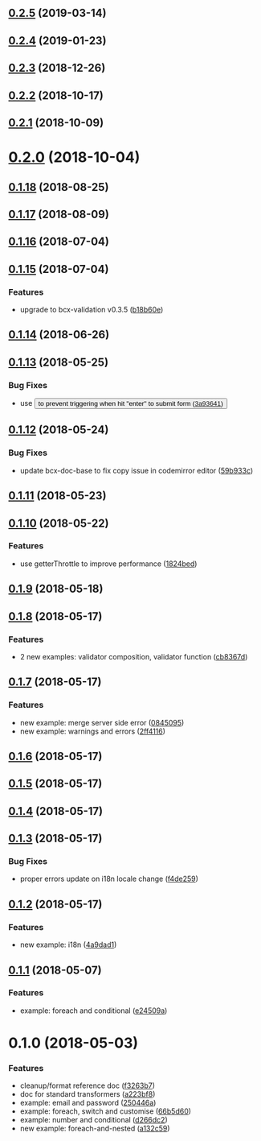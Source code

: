 ## [0.2.5](https://github.com/buttonwoodcx/doc-bcx-validation/compare/v0.2.4...v0.2.5) (2019-03-14)



## [0.2.4](https://github.com/buttonwoodcx/doc-bcx-validation/compare/v0.2.3...v0.2.4) (2019-01-23)



## [0.2.3](https://github.com/buttonwoodcx/doc-bcx-validation/compare/v0.2.2...v0.2.3) (2018-12-26)



<a name="0.2.2"></a>
## [0.2.2](https://github.com/buttonwoodcx/doc-bcx-validation/compare/v0.2.1...v0.2.2) (2018-10-17)



<a name="0.2.1"></a>
## [0.2.1](https://github.com/buttonwoodcx/doc-bcx-validation/compare/v0.2.0...v0.2.1) (2018-10-09)



<a name="0.2.0"></a>
# [0.2.0](https://github.com/buttonwoodcx/doc-bcx-validation/compare/v0.1.18...v0.2.0) (2018-10-04)



<a name="0.1.18"></a>
## [0.1.18](https://github.com/buttonwoodcx/doc-bcx-validation/compare/v0.1.17...v0.1.18) (2018-08-25)



<a name="0.1.17"></a>
## [0.1.17](https://github.com/buttonwoodcx/doc-bcx-validation/compare/v0.1.16...v0.1.17) (2018-08-09)



<a name="0.1.16"></a>
## [0.1.16](https://github.com/buttonwoodcx/doc-bcx-validation/compare/v0.1.15...v0.1.16) (2018-07-04)



<a name="0.1.15"></a>
## [0.1.15](https://github.com/buttonwoodcx/doc-bcx-validation/compare/v0.1.14...v0.1.15) (2018-07-04)


### Features

* upgrade to bcx-validation v0.3.5 ([b18b60e](https://github.com/buttonwoodcx/doc-bcx-validation/commit/b18b60e))



<a name="0.1.14"></a>
## [0.1.14](https://github.com/buttonwoodcx/doc-bcx-validation/compare/v0.1.13...v0.1.14) (2018-06-26)



<a name="0.1.13"></a>
## [0.1.13](https://github.com/buttonwoodcx/doc-bcx-validation/compare/v0.1.12...v0.1.13) (2018-05-25)


### Bug Fixes

* use <button type="button"> to prevent triggering when hit "enter" to submit form ([3a93641](https://github.com/buttonwoodcx/doc-bcx-validation/commit/3a93641))



<a name="0.1.12"></a>
## [0.1.12](https://github.com/buttonwoodcx/doc-bcx-validation/compare/v0.1.11...v0.1.12) (2018-05-24)


### Bug Fixes

* update bcx-doc-base to fix copy issue in codemirror editor ([59b933c](https://github.com/buttonwoodcx/doc-bcx-validation/commit/59b933c))



<a name="0.1.11"></a>
## [0.1.11](https://github.com/buttonwoodcx/doc-bcx-validation/compare/v0.1.10...v0.1.11) (2018-05-23)



<a name="0.1.10"></a>
## [0.1.10](https://github.com/buttonwoodcx/doc-bcx-validation/compare/v0.1.9...v0.1.10) (2018-05-22)


### Features

* use getterThrottle to improve performance ([1824bed](https://github.com/buttonwoodcx/doc-bcx-validation/commit/1824bed))



<a name="0.1.9"></a>
## [0.1.9](https://github.com/buttonwoodcx/doc-bcx-validation/compare/v0.1.8...v0.1.9) (2018-05-18)



<a name="0.1.8"></a>
## [0.1.8](https://github.com/buttonwoodcx/doc-bcx-validation/compare/v0.1.7...v0.1.8) (2018-05-17)


### Features

* 2 new examples: validator composition, validator function ([cb8367d](https://github.com/buttonwoodcx/doc-bcx-validation/commit/cb8367d))



<a name="0.1.7"></a>
## [0.1.7](https://github.com/buttonwoodcx/doc-bcx-validation/compare/v0.1.6...v0.1.7) (2018-05-17)


### Features

* new example: merge server side error ([0845095](https://github.com/buttonwoodcx/doc-bcx-validation/commit/0845095))
* new example: warnings and errors ([2ff4116](https://github.com/buttonwoodcx/doc-bcx-validation/commit/2ff4116))



<a name="0.1.6"></a>
## [0.1.6](https://github.com/buttonwoodcx/doc-bcx-validation/compare/v0.1.5...v0.1.6) (2018-05-17)



<a name="0.1.5"></a>
## [0.1.5](https://github.com/buttonwoodcx/doc-bcx-validation/compare/v0.1.4...v0.1.5) (2018-05-17)



<a name="0.1.4"></a>
## [0.1.4](https://github.com/buttonwoodcx/doc-bcx-validation/compare/v0.1.3...v0.1.4) (2018-05-17)



<a name="0.1.3"></a>
## [0.1.3](https://github.com/buttonwoodcx/doc-bcx-validation/compare/v0.1.2...v0.1.3) (2018-05-17)


### Bug Fixes

* proper errors update on i18n locale change ([f4de259](https://github.com/buttonwoodcx/doc-bcx-validation/commit/f4de259))



<a name="0.1.2"></a>
## [0.1.2](https://github.com/buttonwoodcx/doc-bcx-validation/compare/v0.1.1...v0.1.2) (2018-05-17)


### Features

* new example: i18n ([4a9dad1](https://github.com/buttonwoodcx/doc-bcx-validation/commit/4a9dad1))



<a name="0.1.1"></a>
## [0.1.1](https://github.com/buttonwoodcx/doc-bcx-validation/compare/v0.1.0...v0.1.1) (2018-05-07)


### Features

* example: foreach and conditional ([e24509a](https://github.com/buttonwoodcx/doc-bcx-validation/commit/e24509a))



<a name="0.1.0"></a>
# 0.1.0 (2018-05-03)


### Features

* cleanup/format reference doc ([f3263b7](https://github.com/buttonwoodcx/doc-bcx-validation/commit/f3263b7))
* doc for standard transformers ([a223bf8](https://github.com/buttonwoodcx/doc-bcx-validation/commit/a223bf8))
* example: email and password ([250446a](https://github.com/buttonwoodcx/doc-bcx-validation/commit/250446a))
* example: foreach, switch and customise ([66b5d60](https://github.com/buttonwoodcx/doc-bcx-validation/commit/66b5d60))
* example: number and conditional ([d266dc2](https://github.com/buttonwoodcx/doc-bcx-validation/commit/d266dc2))
* new example: foreach-and-nested ([a132c59](https://github.com/buttonwoodcx/doc-bcx-validation/commit/a132c59))




